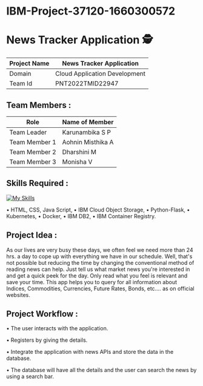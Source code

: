 # IBM-Project-37120-1660300572

# News Tracker Application :detective:

| Project Name | News Tracker Application |
| ------------- | ----------------------- |
| Domain | Cloud Application Development |
| Team Id | PNT2022TMID22947 |
	
## Team Members :
| Role | Name of Member |
| ------------- | ----------------------- |
| Team Leader  | Karunambika  S P |
| Team Member 1  | Aohnin Misthika A |
| Team Member 2  | Dharshini M |
| Team Member 3  | Monisha  V |

## Skills Required :
[![My Skills](https://skills.thijs.gg/icons?i=html,css,js,python,flask,docker,kubernetes,ibmdb2)](https://skills.thijs.gg)

•	HTML, CSS, Java Script, 
•	IBM Cloud Object Storage, 
•	Python-Flask, 
•	Kubernetes, 
•	Docker,
•	 IBM DB2, 
•	IBM Container Registry.

## Project  Idea :

As our lives are very busy these days, we often feel we need more than 24 hrs. a day to cope up with everything we have in our schedule. Well, that's not possible but reducing the time by changing the conventional method of reading news can help. Just tell us what market news you're interested in and get a quick peek for the day. Only read what you feel is relevant and save your time. This app helps you to query for all information about Indices, Commodities, Currencies, Future Rates, Bonds, etc.… as on official websites.

## Project Workflow :

•	The user interacts with the application.

•	Registers by giving the details.

•	Integrate the application with news APIs and store the data in the database.

•	The database will have all the details and the user can search the news by using a search bar.
